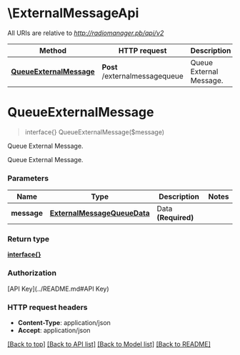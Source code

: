# \ExternalMessageApi

All URIs are relative to *http://radiomanager.pb/api/v2*

Method | HTTP request | Description
------------- | ------------- | -------------
[**QueueExternalMessage**](ExternalMessageApi.md#QueueExternalMessage) | **Post** /externalmessagequeue | Queue External Message.


# **QueueExternalMessage**
> interface{} QueueExternalMessage($message)

Queue External Message.

Queue External Message.


### Parameters

Name | Type | Description  | Notes
------------- | ------------- | ------------- | -------------
 **message** | [**ExternalMessageQueueData**](ExternalMessageQueueData.md)| Data **(Required)** | 

### Return type

[**interface{}**](interface{}.md)

### Authorization

[API Key](../README.md#API Key)

### HTTP request headers

 - **Content-Type**: application/json
 - **Accept**: application/json

[[Back to top]](#) [[Back to API list]](../README.md#documentation-for-api-endpoints) [[Back to Model list]](../README.md#documentation-for-models) [[Back to README]](../README.md)

